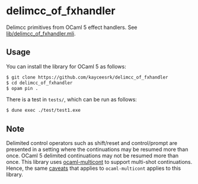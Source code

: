 # delimcc_of_fxhandler

Delimcc primitives from OCaml 5 effect handlers. See [lib/delimcc_of_fxhandler.mli](lib/delimcc_of_fxhandler.mli).

## Usage

You can install the library for OCaml 5 as follows:

```bash
$ git clone https://github.com/kayceesrk/delimcc_of_fxhandler
$ cd delimcc_of_fxhandler
$ opam pin .
```

There is a test in `tests/`, which can be run as follows:

```bash
$ dune exec ./test/test1.exe
```

## Note

Delimited control operators such as shift/reset and control/prompt are presented
in a setting where the continuations may be resumed more than once. OCaml 5
delimited continuations may not be resumed more than once. This library uses
[ocaml-multicont](https://github.com/dhil/ocaml-multicont) to support multi-shot
continuations. Hence, the same
[caveats](https://github.com/dhil/ocaml-multicont#cautionary-tales-in-programming-with-multi-shot-continuations-in-ocaml)
that applies to `ocaml-multicont` applies to this library.
